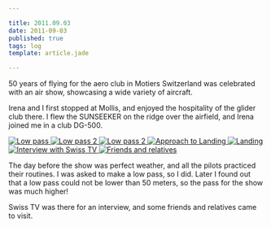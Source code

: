 ```yaml
---

title: 2011.09.03
date: 2011-09-03
published: true
tags: log
template: article.jade

---
```


50 years of flying for the aero club in Motiers Switzerland was celebrated with an air show, showcasing a wide variety of aircraft.

Irena and I first stopped at Mollis, and enjoyed the hospitality of the glider club there.  I flew the SUNSEEKER on the ridge over the airfield, and Irena joined me in a club DG-500.


<div class="photoset">

<a href="/articles/2011-09-03/lowpass1.jpg" rel="gal-2011-09-03" title="Roman Susnik brings exactly that to our attention">
  <img src="/articles/2011-09-03/lowpass1.jpg" alt= "Low pass" \>
</a>

<a href="/articles/2011-09-03/lowpass2.jpg" rel="gal-2011-09-03" title="Low pass 2">
  <img src="/articles/2011-09-03/lowpass2.jpg" alt= "Low pass 2" \>
</a>

<a href="/articles/2011-09-03/lowpass3.jpg" rel="gal-2011-09-03" title="Low pass 2">
  <img src="/articles/2011-09-03/lowpass3.jpg" alt= "Low pass 2" \>
</a>

<a href="/articles/2011-09-03/approach.jpg" rel="gal-2011-09-03" title="Approach to Landing">
  <img src="/articles/2011-09-03/approach.jpg" alt= "Approach to Landing" \>
</a>

<a href="/articles/2011-09-03/landing.jpg" rel="gal-2011-09-03" title="Landing">
  <img src="/articles/2011-09-03/landing.jpg" alt= "Landing" \>
</a>

<a href="/articles/2011-09-03/interview.jpg" rel="gal-2011-09-03" title="Interview with Swiss TV">
  <img src="/articles/2011-09-03/interview" alt= "Interview with Swiss TV" \>
</a>

<a href="/articles/2011-09-03/friends.jpg" rel="gal-2011-09-03" title="Friends and relatives">
  <img src="/articles/2011-09-03/friends.jpg" alt= "Friends and relatives" \>
</a>


</div>

The day before the show was perfect weather, and all the pilots practiced their routines.  I was asked to make a low pass, so I did. Later I found out that a low pass could not be lower than 50 meters, so the pass for the show was much higher!

Swiss TV was there for an interview, and some friends and relatives came to visit. 

